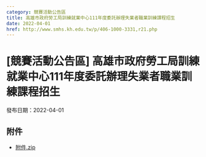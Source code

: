 ```yaml
---
category: 競賽活動公告區
title: 高雄市政府勞工局訓練就業中心111年度委託辦理失業者職業訓練課程招生
date: 2022-04-01
href: http://www.smhs.kh.edu.tw/p/406-1000-3331,r21.php
---
```


# [競賽活動公告區] 高雄市政府勞工局訓練就業中心111年度委託辦理失業者職業訓練課程招生

發布日期：2022-04-01



## 附件

- [附件.zip](https://www.smhs.kh.edu.tw/app/index.php?Action=downloadfile&file=WVhSMFlXTm9Mek16TDNCMFlWOHpNRGt6WHpRM016YzBOalpmT0Rjd01URXVlbWx3&fname=DGGGROTSYWQO41XX50LKSWHGRK30OOLKDGUWTSKK4125MLVWKPROVTPOUSSSPKPO)
